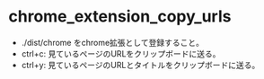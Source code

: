 # chrome_extension_copy_urls
- ./dist/chrome をchrome拡張として登録すること。
- ctrl+c: 見ているページのURLをクリップボードに送る。
- ctrl+y: 見ているページのURLとタイトルをクリップボードに送る。
